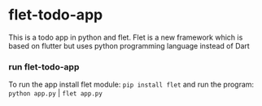 # flet-todo-app

This is a todo app in
python and flet. Flet is a new framework which is based on flutter but uses
python programming language instead of Dart

### run flet-todo-app

To run the app install flet module: `pip install flet` and run the program:
`python app.py` | `flet app.py`
